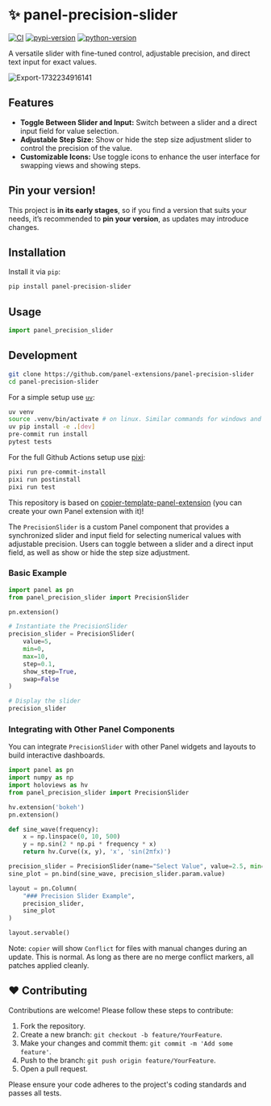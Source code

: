 # ✨ panel-precision-slider

[![CI](https://img.shields.io/github/actions/workflow/status/panel-extensions/panel-precision-slider/ci.yml?style=flat-square&branch=main)](https://github.com/panel-extensions/panel-precision-slider/actions/workflows/ci.yml)
[![pypi-version](https://img.shields.io/pypi/v/panel-precision-slider.svg?logo=pypi&logoColor=white&style=flat-square)](https://pypi.org/project/panel-precision-slider)
[![python-version](https://img.shields.io/pypi/pyversions/panel-precision-slider?logoColor=white&logo=python&style=flat-square)](https://pypi.org/project/panel-precision-slider)

A versatile slider with fine-tuned control, adjustable precision, and direct text input for exact values.

![Export-1732234916141](https://github.com/user-attachments/assets/5ac903ae-5bcf-4d8e-af17-40d76c5d9fb3)

## Features

- **Toggle Between Slider and Input:** Switch between a slider and a direct input field for value selection.
- **Adjustable Step Size:** Show or hide the step size adjustment slider to control the precision of the value.
- **Customizable Icons:** Use toggle icons to enhance the user interface for swapping views and showing steps.

## Pin your version!

This project is **in its early stages**, so if you find a version that suits your needs, it’s recommended to **pin your version**, as updates may introduce changes.

## Installation

Install it via `pip`:

```bash
pip install panel-precision-slider
```

## Usage

```python
import panel_precision_slider
```

## Development

```bash
git clone https://github.com/panel-extensions/panel-precision-slider
cd panel-precision-slider
```

For a simple setup use [`uv`](https://docs.astral.sh/uv/):

```bash
uv venv
source .venv/bin/activate # on linux. Similar commands for windows and osx
uv pip install -e .[dev]
pre-commit run install
pytest tests
```

For the full Github Actions setup use [pixi](https://pixi.sh):

```bash
pixi run pre-commit-install
pixi run postinstall
pixi run test
```

This repository is based on [copier-template-panel-extension](https://github.com/panel-extensions/copier-template-panel-extension) (you can create your own Panel extension with it)!

The `PrecisionSlider` is a custom Panel component that provides a synchronized slider and input field for selecting numerical values with adjustable precision. Users can toggle between a slider and a direct input field, as well as show or hide the step size adjustment.

### Basic Example

```python
import panel as pn
from panel_precision_slider import PrecisionSlider

pn.extension()

# Instantiate the PrecisionSlider
precision_slider = PrecisionSlider(
    value=5,
    min=0,
    max=10,
    step=0.1,
    show_step=True,
    swap=False
)

# Display the slider
precision_slider
```

### Integrating with Other Panel Components

You can integrate `PrecisionSlider` with other Panel widgets and layouts to build interactive dashboards.

```python
import panel as pn
import numpy as np
import holoviews as hv
from panel_precision_slider import PrecisionSlider

hv.extension('bokeh')
pn.extension()

def sine_wave(frequency):
    x = np.linspace(0, 10, 500)
    y = np.sin(2 * np.pi * frequency * x)
    return hv.Curve((x, y), 'x', 'sin(2πfx)')

precision_slider = PrecisionSlider(name="Select Value", value=2.5, min=0, max=5, step=0.05)
sine_plot = pn.bind(sine_wave, precision_slider.param.value)

layout = pn.Column(
    "### Precision Slider Example",
    precision_slider,
    sine_plot
)

layout.servable()
```

Note: `copier` will show `Conflict` for files with manual changes during an update. This is normal. As long as there are no merge conflict markers, all patches applied cleanly.

## ❤️ Contributing

Contributions are welcome! Please follow these steps to contribute:

1. Fork the repository.
2. Create a new branch: `git checkout -b feature/YourFeature`.
3. Make your changes and commit them: `git commit -m 'Add some feature'`.
4. Push to the branch: `git push origin feature/YourFeature`.
5. Open a pull request.

Please ensure your code adheres to the project's coding standards and passes all tests.
